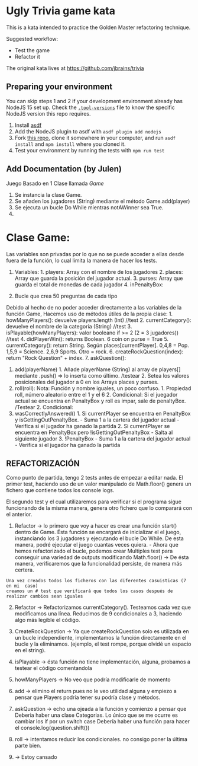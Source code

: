 # Ugly Trivia game kata

This is a kata intended to practice the Golden Master refactoring technique.

Suggested workflow:
- Test the game
- Refactor it

The original kata lives at https://github.com/jbrains/trivia

## Preparing your environment

You can skip steps 1 and 2 if your development environment already has NodeJS 15 set up. Check the [`.tool-versions`](.tool-versions) file to know the specific NodeJS version this repo requires.

1. Install [asdf](https://asdf-vm.com/)
2. Add the NodeJS plugin to asdf with `asdf plugin add nodejs`   
3. Fork [this repo](https://github.com/ggalmazor-training/nodejs-trivia), clone it somewhere in your computer, and run `asdf install` and `npm install` where you cloned it.
4. Test your environment by running the tests with `npm run test`


## Add Documentation (by Julen)

  Juego Basado en 1 Clase llamada *Game*
  
  1. Se instancia la clase Game.
  2. Se añaden los jugadores (String) mediante el método Game.add(player)
  3. Se ejecuta un bucle Do While  mientras notAWinner sea True.
  4. 


  # Clase Game:
  Las variables son privadas por lo que no se puede acceder a ellas desde fuera de la función, lo cual limita la manera de hacer los tests.
  1. Variables:
    1. players:  Array con el nombre de los jugadores
    2. places: Array que guarda la posición del jugador actual.
    3. purses: Array que guarda el total de monedas de cada jugador
    4. inPenaltyBox:

  2. Bucle que crea 50 preguntas de cada tipo 

  Debido al hecho de no poder acceder directamente a las variables de la función Game, Hacemos uso de métodos útiles de la propia clase:
    1. howManyPlayers():  devuelve players.length (Int) //test
    2. currentCategory(): devuelve el nombre de la categoria (String) //test
    3. isPlayable(howManyPlayers): valor booleano if >= 2  (2  = 3 jugadores)) //test
    4. didPlayerWin(): returns Boolean.   6 coin on purse = True 
    5. currentCategory(): return String. Según places[currentPlayer]. 0,4,8 = Pop. 1,5,9 = Science. 2,6,9 Sports. Otro = rock.
    6. createRockQuestion(index): return "Rock Question" + index.
    7. askQuestion():
    


  1.   add(playerName)
    1. Añade playerName (String) al array de players[] mediante .push() => lo inserta como último. /testear 
    2. Setea los valores posicionales del jugador a 0 en los Arrays places y purses.
  2.    roll(roll):
    Nota: Función y nombre iguales, un poco confuso.
    1. Propiedad roll, número aleatorio entre el 1 y el 6
    2. Condicional: Si el juegador actual se encuentra en PenaltyBox y roll es impar, sale de penaltyBox. /Testear
    2. Condicional:
  3.   wasCorrectlyAnswered()
    1. Si currentPlayer se encuentra en PenaltyBox y isGettingOutPenaltyBox.
      - Suma 1 a la cartera del jugador actual
      - Verifica si el jugador ha ganado la partida
    2. Si currentPlayer se encuentra en PenaltyBox pero !isGettingOutPenaltyBox
      - Salta al siguiente jugador
    3. !PenaltyBox
      - Suma 1 a la cartera del jugador actual
      - Verifica si el jugador ha ganado la partida
  
  ## REFACTORIZACIÓN
  Como punto de partida, tengo 2 tests antes de empezar a editar nada.
  El primer test, haciendo uso de un valor manipulado de Math.floor() genera un fichero que contiene todos los console logs.

  El segundo test y el cual utilizaremos para verificar si el programa sigue funcionando de la misma manera, genera otro fichero que lo comparará con el anterior.

  1. Refactor -> lo primero que voy a hacer es crear una función start() dentro de Game.
    Ésta función se encargará de inicializar el el juego, instanciando los 3 jugadores y ejecutando el bucle Do While. De esta manera, podré ejecutar el juego cuantas veces quiera. 
    - Ahora que hemos refactorizado el bucle, podemos crear Multiples test para conseguir una variedad de outputs modificando Math.floor() -> De ésta manera, verificaremos que  la funcionalidad persiste, de manera más certera.

    Una vez creados todos los ficheros con las diferentes casuisticas (7 en mi  caso) 
    creamos un # test que verificará que todos los casos después de realizar cambios sean iguales

  2. Refactor -> Refactorizamos currentCategory().  Testeamos cada vez que modificamos una línea. Reducimos de  9 condicionales a 3, haciendo algo más legible el código.

  3. CreateRockQuestion -> Ya que createRockQuestion solo es utilizada en un bucle independiente, implementamos la función directamente en el bucle y la eliminamos.
    (ejemplo, el test rompe, porque olvidé un espacio en el string).
  
  4. isPlayable -> ésta función no tiene implementación, alguna, probamos a testear el código comentandola

  5. howManyPlayers -> No veo que podría modificarle de momento

  6. add -> elimino el return pues no le veo utilidad alguna  y empiezo a pensar que Players podría tener su podría clase y  métodos.

  7. askQuestion -> echo una ojeada a la función y comienzo a pensar que Deberia haber una clase Categorias. Lo único que se me ocurre es cambiar los if por un switch case
  Debería haber una función para hacer el console.log(question.shift())


  8. roll -> intentamos reducir  los condicionales. no consigo poner la última parte bien.

  9. -> Estoy cansado






    